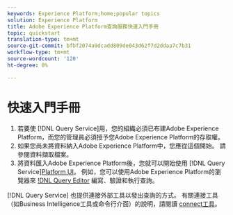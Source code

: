 ```yaml
---
keywords: Experience Platform;home;popular topics
solution: Experience Platform
title: Adobe Experience Platform查詢服務快速入門手冊
topic: quickstart
translation-type: tm+mt
source-git-commit: bfbf2074a9dcadd809de043d62f7d2ddaa7c7b31
workflow-type: tm+mt
source-wordcount: '120'
ht-degree: 0%

---
```



# 快速入門手冊

1. 若要使 [!DNL Query Service]用，您的組織必須已布建Adobe Experience Platform，而您的管理員必須授予您Adobe Experience Platform的存取權。
2. 如果您尚未將資料納入Adobe Experience Platform中，您應從這個開始。 請參閱資料擷取檔案。
3. 將資料匯入Adobe Experience Platform後，您就可以開始使用 [!DNL Query Service][Platform UI](ui/overview.md)。 例如，您可以使用Adobe Experience Platform的瀏覽器來 [!DNL Query Editor](ui/user-guide.md) 編寫、驗證和執行查詢。


[!DNL Query Service] 也提供連接外部工具以發出查詢的方式。 有關連接工具（如Business Intelligence工具或命令行介面）的說明，請閱讀 [connect工具](clients/overview.md)。

